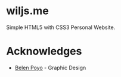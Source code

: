 wiljs.me
========

Simple HTML5 with CSS3 Personal Website.

Acknowledges
============

- [Belen Poyo](https://www.behance.net/Belenpoyo) - Graphic Design